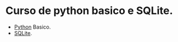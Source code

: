 # Curso de python basico e SQLite.

- [Python](Python_Bsico/python.md) Basico.
- [SQLite](SQLite_python/sqlite.md).
